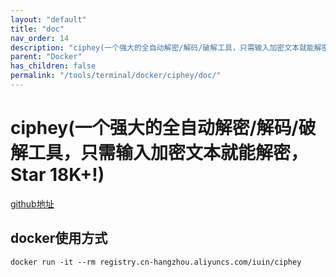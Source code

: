 ```yaml
---
layout: "default"
title: "doc"
nav_order: 14
description: "ciphey(一个强大的全自动解密/解码/破解工具，只需输入加密文本就能解密，Star 18K+!)"
parent: "Docker"
has_children: false
permalink: "/tools/terminal/docker/ciphey/doc/"
---
```


# ciphey(一个强大的全自动解密/解码/破解工具，只需输入加密文本就能解密，Star 18K+!)

[github地址](https://github.com/ciphey/Ciphey)

## docker使用方式

```shell
docker run -it --rm registry.cn-hangzhou.aliyuncs.com/iuin/ciphey
```

